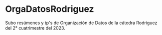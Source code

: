 # OrgaDatosRodriguez

Subo resúmenes y tp's de Organización de Datos de la cátedra Rodriguez del 2° cuatrimestre del 2023.
